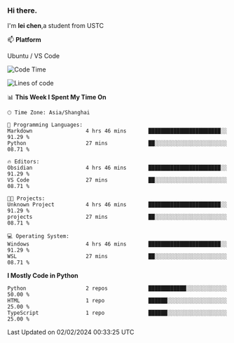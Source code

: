 ### Hi there.
I'm **lei chen**,a student from USTC

📫 **Platform**

Ubuntu / VS Code

<!--START_SECTION:waka-->
![Code Time](http://img.shields.io/badge/Code%20Time-164%20hrs%208%20mins-blue)

![Lines of code](https://img.shields.io/badge/From%20Hello%20World%20I%27ve%20Written-12.0%20thousand%20lines%20of%20code-blue)

📊 **This Week I Spent My Time On** 

```text
🕑︎ Time Zone: Asia/Shanghai

💬 Programming Languages: 
Markdown                 4 hrs 46 mins       ███████████████████████░░   91.29 % 
Python                   27 mins             ██░░░░░░░░░░░░░░░░░░░░░░░   08.71 % 

🔥 Editors: 
Obsidian                 4 hrs 46 mins       ███████████████████████░░   91.29 % 
VS Code                  27 mins             ██░░░░░░░░░░░░░░░░░░░░░░░   08.71 % 

🐱‍💻 Projects: 
Unknown Project          4 hrs 46 mins       ███████████████████████░░   91.29 % 
projects                 27 mins             ██░░░░░░░░░░░░░░░░░░░░░░░   08.71 % 

💻 Operating System: 
Windows                  4 hrs 46 mins       ███████████████████████░░   91.29 % 
WSL                      27 mins             ██░░░░░░░░░░░░░░░░░░░░░░░   08.71 % 
```

**I Mostly Code in Python** 

```text
Python                   2 repos             ████████████░░░░░░░░░░░░░   50.00 % 
HTML                     1 repo              ██████░░░░░░░░░░░░░░░░░░░   25.00 % 
TypeScript               1 repo              ██████░░░░░░░░░░░░░░░░░░░   25.00 % 
```




 Last Updated on 02/02/2024 00:33:25 UTC
<!--END_SECTION:waka-->
